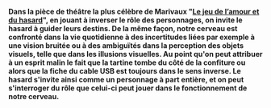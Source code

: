 **Dans la pièce de théâtre la plus célèbre de Marivaux "[Le jeu de l’amour et du hasard](https://fr.wikipedia.org/wiki/Le_Jeu_de_l%27amour_et_du_hasard)", en jouant à inverser le rôle des personnages, on invite le hasard à guider leurs destins. De la même façon, notre cerveau est confronté dans la vie quotidienne à des incertitudes liées par exemple à une vision bruitée ou à des ambiguïtés dans la perception des objets visuels, telle que dans les illusions visuelles. Au point qu'on peut attribuer à un esprit malin le fait que la tartine tombe du côté de la confiture ou alors que la fiche du cable USB est toujours dans le sens inverse. Le hasard s'invite ainsi comme un personnage à part entière, et on peut s'interroger du rôle que celui-ci peut jouer dans le fonctionnement de notre cerveau.**
